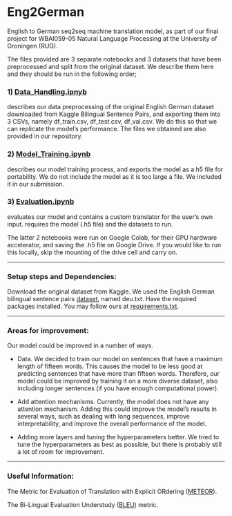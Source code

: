 # Eng2German
English to German seq2seq machine translation model, as part of our final project for WBAI059-05 Natural Language Processing at the University of Groningen (RUG).

The files provided are 3 separate notebooks and 3 datasets that have been preprocessed and split from the original dataset. We describe them here and they should be run in the following order;

### 1) [Data_Handling.ipnyb](Data_Handling.ipynb) 
describes our data preprocessing of the original English German dataset downloaded from Kaggle Bilingual Sentence Pairs, and exporting them into 3 CSVs, namely df_train.csv, df_test.csv, df_val.csv. We do this so that we can replicate the model’s performance. The files we obtained are also provided in our repository.

### 2) [Model_Training.ipynb](Model_Training.ipynb)
describes our model training process, and exports the model as a h5 file for portability. We do not include the model as it is too large a file. We included it in our submission.

### 3) [Evaluation.ipynb](Evaluation.ipynb) 
evaluates our model and contains a custom translator for the user’s own input. requires the model (.h5 file) and the datasets to run.

The latter 2 notebooks were run on Google Colab, for their GPU hardware accelerator, and saving the .h5 file on Google Drive. If you would like to run this locally, skip the mounting of the drive cell and carry on.

---
### Setup steps and Dependencies:

Download the original dataset from Kaggle. We used the English German bilingual sentence pairs [dataset](https://www.kaggle.com/datasets/alincijov/bilingual-sentence-pairs), named deu.txt.
Have the required packages installed. You may follow ours at [requirements.txt](requirements.txt).

---
### Areas for improvement:
Our model could be improved in a number of ways. 

- Data.
We decided to train our model on sentences that have a maximum length of fifteen words. This causes the model to be less good at predicting sentences that have more than fifteen words. Therefore, our model could be improved by training it on a more diverse dataset, also including longer sentences (if you have enough computational power).

- Add attention mechanisms.
Currently, the model does not have any attention mechanism. Adding this could improve the model’s results in several ways, such as dealing with long sequences, improve interpretability, and improve the overall performance of the model.
- Adding more layers and tuning the hyperparameters better.
 We tried to tune the hyperparameters as best as possible, but there is probably still a lot of room for improvement.

---

### Useful Information:

The Metric for Evaluation of Translation with Explicit ORdering ([METEOR](https://www.cs.cmu.edu/~alavie/METEOR/pdf/Banerjee-Lavie-2005-METEOR.pdf)).

The Bi-Lingual Evaluation Understudy ([BLEU](https://aclanthology.org/P02-1040.pdf)) metric.

